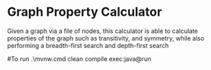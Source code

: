 # Graph Property Calculator

Given a graph via a file of nodes, this calculator is able to calculate properties of the graph such as transitivity, and symmetry, while also performing a breadth-first search and depth-first search

#To run
.\mvnw.cmd clean compile exec:java@run
